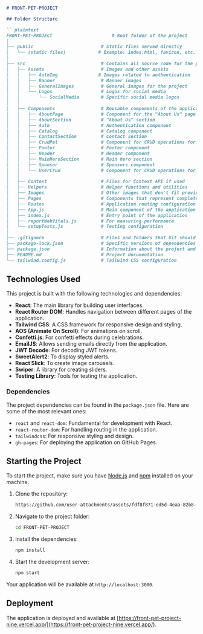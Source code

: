 ```markdown
# FRONT-PET-PROJECT

## Folder Structure

```plaintext
FRONT-PET-PROJECT                      # Root folder of the project
│
├── public                         # Static files served directly
│   └── (static files)            # Example: index.html, favicon, etc.
│
├── src                            # Contains all source code for the project
│   ├── Assets                     # Images and other assets
│   │   ├── AuthImg               # Images related to authentication
│   │   ├── Banner                 # Banner images
│   │   ├── GeneralImages          # General images for the project
│   │   └── Logos                  # Logos for social media
│   │       └── SocialMedia        # Specific social media logos
│   │
│   ├── Components                 # Reusable components of the application
│   │   ├── AboutPage              # Component for the "About Us" page
│   │   ├── AboutSection           # "About Us" section
│   │   ├── Auth                   # Authentication component
│   │   ├── Catalog                # Catalog component
│   │   ├── ContactSection         # Contact section
│   │   ├── CrudPet                # Component for CRUD operations for pets
│   │   ├── Footer                 # Footer component
│   │   ├── Header                 # Header component
│   │   ├── MainHeroSection        # Main hero section
│   │   ├── Sponsor                # Sponsors component
│   │   └── UserCrud               # Component for CRUD operations for users
│   │
│   ├── Context                    # Files for Context API if used
│   ├── Helpers                    # Helper functions and utilities
│   ├── Images                     # Other images that don't fit previous categories
│   ├── Pages                      # Components that represent complete pages
│   ├── Routes                     # Application routing configuration
│   ├── App.js                     # Main component of the application
│   ├── index.js                   # Entry point of the application
│   ├── reportWebVitals.js         # For measuring performance
│   └── setupTests.js              # Testing configuration
│
├── .gitignore                     # Files and folders that Git should ignore
├── package-lock.json              # Specific versions of dependencies
├── package.json                   # Information about the project and its dependencies
├── README.md                      # Project documentation
└── tailwind.config.js             # Tailwind CSS configuration
```

## Technologies Used

This project is built with the following technologies and dependencies:

- **React**: The main library for building user interfaces.
- **React Router DOM**: Handles navigation between different pages of the application.
- **Tailwind CSS**: A CSS framework for responsive design and styling.
- **AOS (Animate On Scroll)**: For animations on scroll.
- **Confetti.js**: For confetti effects during celebrations.
- **EmailJS**: Allows sending emails directly from the application.
- **JWT Decode**: For decoding JWT tokens.
- **SweetAlert2**: To display styled alerts.
- **React Slick**: To create image carousels.
- **Swiper**: A library for creating sliders.
- **Testing Library**: Tools for testing the application.

### Dependencies

The project dependencies can be found in the `package.json` file. Here are some of the most relevant ones:

- `react` and `react-dom`: Fundamental for development with React.
- `react-router-dom`: For handling routing in the application.
- `tailwindcss`: For responsive styling and design.
- `gh-pages`: For deploying the application on GitHub Pages.

## Starting the Project

To start the project, make sure you have [Node.js](https://nodejs.org/) and [npm](https://www.npmjs.com/) installed on your machine.

1. Clone the repository:
   ```bash
   https://github.com/user-attachments/assets/fdf8f871-ed5d-4eaa-82b8-dc8c5593546d
   ```

2. Navigate to the project folder:
   ```bash
   cd FRONT-PET-PROJECT
   ```

3. Install the dependencies:
   ```bash
   npm install
   ```

4. Start the development server:
   ```bash
   npm start
   ```

Your application will be available at `http://localhost:3000`.

## Deployment

The application is deployed and available at [https://front-pet-project-nine.vercel.app/](https://front-pet-project-nine.vercel.app/).
